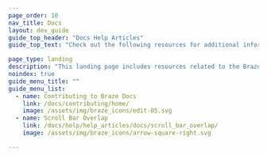 ```yaml
---
page_order: 10
nav_title: Docs
layout: dev_guide
guide_top_header: "Docs Help Articles"
guide_top_text: "Check out the following resources for additional information related to the Braze Documentation site."

page_type: landing
description: "This landing page includes resources related to the Braze Documentation site, such as how to contribute to our open source docs."
noindex: true
guide_menu_title: ""
guide_menu_list:
  - name: Contributing to Braze Docs
    link: /docs/contributing/home/
    image: /assets/img/braze_icons/edit-05.svg
  - name: Scroll Bar Overlap
    link: /docs/help/help_articles/docs/scroll_bar_overlap/
    image: /assets/img/braze_icons/arrow-square-right.svg

---
```

